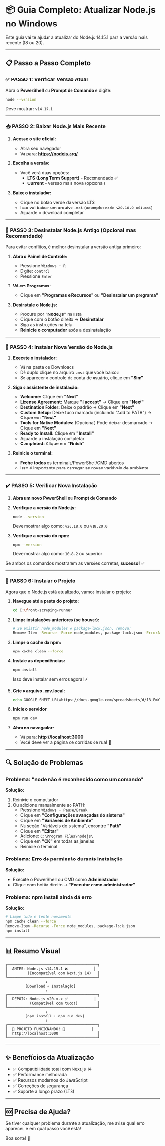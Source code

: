 # 📦 Guia Completo: Atualizar Node.js no Windows

Este guia vai te ajudar a atualizar do Node.js 14.15.1 para a versão mais recente (18 ou 20).

---

## 📋 Passo a Passo Completo

### ✅ PASSO 1: Verificar Versão Atual

Abra o **PowerShell** ou **Prompt de Comando** e digite:

```bash
node --version
```

Deve mostrar: `v14.15.1`

---

### 📥 PASSO 2: Baixar Node.js Mais Recente

1. **Acesse o site oficial:**
   - Abra seu navegador
   - Vá para: **https://nodejs.org/**

2. **Escolha a versão:**
   - Você verá duas opções:
     - **LTS (Long Term Support)** - Recomendado ✅
     - **Current** - Versão mais nova (opcional)
   
3. **Baixe o instalador:**
   - Clique no botão verde da versão **LTS**
   - Isso vai baixar um arquivo `.msi` (exemplo: `node-v20.18.0-x64.msi`)
   - Aguarde o download completar

---

### 🔧 PASSO 3: Desinstalar Node.js Antigo (Opcional mas Recomendado)

Para evitar conflitos, é melhor desinstalar a versão antiga primeiro:

1. **Abra o Painel de Controle:**
   - Pressione `Windows + R`
   - Digite: `control`
   - Pressione `Enter`

2. **Vá em Programas:**
   - Clique em **"Programas e Recursos"** ou **"Desinstalar um programa"**

3. **Desinstale o Node.js:**
   - Procure por **"Node.js"** na lista
   - Clique com o botão direito → **Desinstalar**
   - Siga as instruções na tela
   - **Reinicie o computador** após a desinstalação

---

### 🚀 PASSO 4: Instalar Nova Versão do Node.js

1. **Execute o instalador:**
   - Vá na pasta de Downloads
   - Dê duplo clique no arquivo `.msi` que você baixou
   - Se aparecer o controle de conta de usuário, clique em **"Sim"**

2. **Siga o assistente de instalação:**
   - **Welcome:** Clique em **"Next"**
   - **License Agreement:** Marque **"I accept"** → Clique em **"Next"**
   - **Destination Folder:** Deixe o padrão → Clique em **"Next"**
   - **Custom Setup:** Deixe tudo marcado (incluindo "Add to PATH") → Clique em **"Next"**
   - **Tools for Native Modules:** (Opcional) Pode deixar desmarcado → Clique em **"Next"**
   - **Ready to Install:** Clique em **"Install"**
   - Aguarde a instalação completar
   - **Completed:** Clique em **"Finish"**

3. **Reinicie o terminal:**
   - **Feche todos** os terminais/PowerShell/CMD abertos
   - Isso é importante para carregar as novas variáveis de ambiente

---

### ✔️ PASSO 5: Verificar Nova Instalação

1. **Abra um novo PowerShell ou Prompt de Comando**

2. **Verifique a versão do Node.js:**
   ```bash
   node --version
   ```
   Deve mostrar algo como: `v20.18.0` ou `v18.20.0`

3. **Verifique a versão do npm:**
   ```bash
   npm --version
   ```
   Deve mostrar algo como: `10.8.2` ou superior

Se ambos os comandos mostrarem as versões corretas, **sucesso!** ✅

---

### 🏃 PASSO 6: Instalar o Projeto

Agora que o Node.js está atualizado, vamos instalar o projeto:

1. **Navegue até a pasta do projeto:**
   ```bash
   cd C:\front-scraping-runner
   ```

2. **Limpe instalações anteriores (se houver):**
   ```bash
   # Se existir node_modules e package-lock.json, remova:
   Remove-Item -Recurse -Force node_modules, package-lock.json -ErrorAction SilentlyContinue
   ```

3. **Limpe o cache do npm:**
   ```bash
   npm cache clean --force
   ```

4. **Instale as dependências:**
   ```bash
   npm install
   ```
   
   Isso deve instalar sem erros agora! ⚡

5. **Crie o arquivo .env.local:**
   ```bash
   echo GOOGLE_SHEET_URL=https://docs.google.com/spreadsheets/d/13_EmYHqmjJd9tvp6iihAaKKgRxnOi9gwSIwavgfCn0Y/export?format=csv&gid=672877934 > .env.local
   ```

6. **Inicie o servidor:**
   ```bash
   npm run dev
   ```

7. **Abra no navegador:**
   - Vá para: **http://localhost:3000**
   - Você deve ver a página de corridas de rua! 🎉

---

## 🔍 Solução de Problemas

### Problema: "node não é reconhecido como um comando"

**Solução:**
1. Reinicie o computador
2. Ou adicione manualmente ao PATH:
   - Pressione `Windows + Pause/Break`
   - Clique em **"Configurações avançadas do sistema"**
   - Clique em **"Variáveis de Ambiente"**
   - Na seção "Variáveis do sistema", encontre **"Path"**
   - Clique em **"Editar"**
   - Adicione: `C:\Program Files\nodejs\`
   - Clique em **"OK"** em todas as janelas
   - Reinicie o terminal

### Problema: Erro de permissão durante instalação

**Solução:**
- Execute o PowerShell ou CMD como **Administrador**
- Clique com botão direito → **"Executar como administrador"**

### Problema: npm install ainda dá erro

**Solução:**
```bash
# Limpe tudo e tente novamente
npm cache clean --force
Remove-Item -Recurse -Force node_modules, package-lock.json
npm install
```

---

## 📊 Resumo Visual

```
┌─────────────────────────────────────────┐
│  ANTES: Node.js v14.15.1 ❌            │
│         (Incompatível com Next.js 14)   │
└─────────────────────────────────────────┘
                  ↓
         [Download + Instalação]
                  ↓
┌─────────────────────────────────────────┐
│  DEPOIS: Node.js v20.x.x ✅            │
│          (Compatível com tudo!)         │
└─────────────────────────────────────────┘
                  ↓
         [npm install + npm run dev]
                  ↓
┌─────────────────────────────────────────┐
│  🎉 PROJETO FUNCIONANDO! 🎉            │
│  http://localhost:3000                  │
└─────────────────────────────────────────┘
```

---

## ✨ Benefícios da Atualização

- ✅ Compatibilidade total com Next.js 14
- ✅ Performance melhorada
- ✅ Recursos modernos do JavaScript
- ✅ Correções de segurança
- ✅ Suporte a longo prazo (LTS)

---

## 🆘 Precisa de Ajuda?

Se tiver qualquer problema durante a atualização, me avise qual erro apareceu e em qual passo você está!

Boa sorte! 🚀

